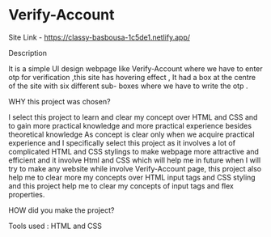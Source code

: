 # Verify-Account

Site Link - https://classy-basbousa-1c5de1.netlify.app/

Description

It is a simple UI design webpage  like Verify-Account where we have to enter otp for verification ,this  site has hovering effect , It had a box at the centre of the site with six different sub- boxes where we have to write the otp .


WHY this project was chosen?

I select this project to learn and clear my concept over HTML and CSS  and to gain more practical knowledge and more practical experience besides theoretical knowledge
As concept is clear only when we acquire practical experience and I specifically select this project as it involves a lot of complicated HTML and CSS stylings to make webpage more attractive and efficient  and it involve Html and CSS which will help me in future when I will try to make any website while involve Verify-Account page, this project also help me to clear more my concepts over HTML input tags and  CSS styling and this project help me to clear my concepts of input tags and flex properties.


HOW did you make the project?

Tools used : HTML and CSS


